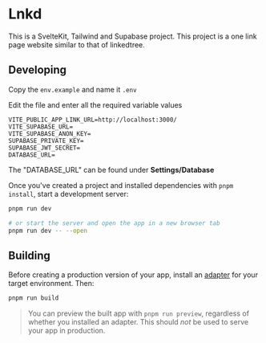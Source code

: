 # Lnkd

This is a SvelteKit, Tailwind and Supabase project. This project is a one link page website similar to that of linkedtree.

## Developing

Copy the `env.example` and name it `.env`

Edit the file and enter all the required variable values

```
VITE_PUBLIC_APP_LINK_URL=http://localhost:3000/
VITE_SUPABASE_URL=
VITE_SUPABASE_ANON_KEY=
SUPABASE_PRIVATE_KEY=
SUPABASE_JWT_SECRET=
DATABASE_URL=
```

The "DATABASE_URL" can be found under **Settings/Database**

Once you've created a project and installed dependencies with `pnpm install`, start a development server:

```bash
pnpm run dev

# or start the server and open the app in a new browser tab
pnpm run dev -- --open
```

## Building

Before creating a production version of your app, install an [adapter](https://kit.svelte.dev/docs#adapters) for your target environment. Then:

```bash
pnpm run build
```

> You can preview the built app with `pnpm run preview`, regardless of whether you installed an adapter. This should _not_ be used to serve your app in production.
